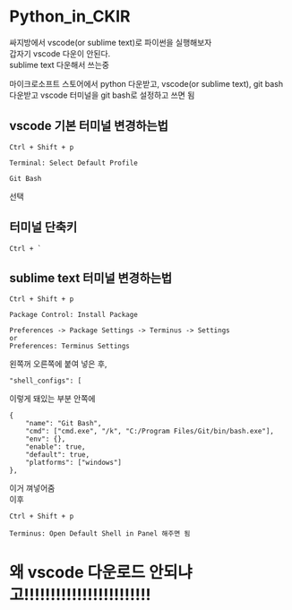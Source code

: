# Python_in_CKIR
싸지방에서 vscode(or sublime text)로 파이썬을 실행해보자  
갑자기 vscode 다운이 안된다.  
sublime text 다운해서 쓰는중  
  
  
  
마이크로소프트 스토어에서 python 다운받고, vscode(or sublime text), git bash 다운받고 vscode 터미널을 git bash로 설정하고 쓰면 됨  

## vscode 기본 터미널 변경하는법  
```
Ctrl + Shift + p
```
```
Terminal: Select Default Profile
```
```
Git Bash
```
선택  


## 터미널 단축키
```
Ctrl + `  
```
  
## sublime text 터미널 변경하는법
```
Ctrl + Shift + p
```
```
Package Control: Install Package
```
```
Preferences -> Package Settings -> Terminus -> Settings
or
Preferences: Terminus Settings
```
왼쪽꺼 오른쪽에 붙여 넣은 후,
```
"shell_configs": [
```
이렇게 돼있는 부분 안쪽에
```
{
    "name": "Git Bash",
    "cmd": ["cmd.exe", "/k", "C:/Program Files/Git/bin/bash.exe"],
    "env": {},
    "enable": true,
    "default": true,
    "platforms": ["windows"]
},
```
이거 껴넣어줌  
이후  
```
Ctrl + Shift + p
```
```
Terminus: Open Default Shell in Panel 해주면 됨
```

  
  
  
  
  
  
  
  
  
  
  
  
  
  
  
  
  
  
  
  
  
  
  
  
  
  
  
  
  
# 왜 vscode 다운로드 안되냐고!!!!!!!!!!!!!!!!!!!!!!!!
